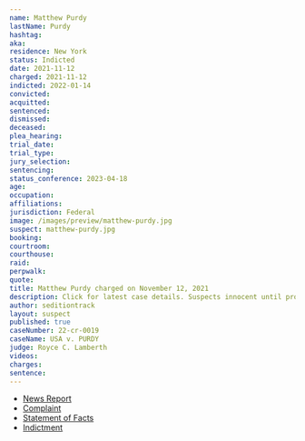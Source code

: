 ```yaml
---
name: Matthew Purdy
lastName: Purdy
hashtag:
aka:
residence: New York
status: Indicted
date: 2021-11-12
charged: 2021-11-12
indicted: 2022-01-14
convicted:
acquitted:
sentenced:
dismissed:
deceased:
plea_hearing:
trial_date:
trial_type:
jury_selection:
sentencing:
status_conference: 2023-04-18
age:
occupation:
affiliations:
jurisdiction: Federal
image: /images/preview/matthew-purdy.jpg
suspect: matthew-purdy.jpg
booking:
courtroom:
courthouse:
raid:
perpwalk:
quote:
title: Matthew Purdy charged on November 12, 2021
description: Click for latest case details. Suspects innocent until proven guilty.
author: seditiontrack
layout: suspect
published: true
caseNumber: 22-cr-0019
caseName: USA v. PURDY
judge: Royce C. Lamberth
videos:
charges:
sentence:
---
```

- [News Report](https://www.wusa9.com/article/news/national/capitol-riots/peep-my-war-cry-new-york-man-gregory-purdy-bragged-about-leading-charge-through-capitol-police-lines-doj-says-matthew-purdy-robert-turner/65-f697cef2-cf4b-4ca9-a5ad-699bb7662639)
- [Complaint](https://www.justice.gov/usao-dc/case-multi-defendant/file/1458951/download)
- [Statement of Facts](https://www.justice.gov/usao-dc/case-multi-defendant/file/1458956/download)
- [Indictment](https://extremism.gwu.edu/sites/g/files/zaxdzs2191/f/Gregory%20Purdy%20Matthew%20Purdy%20and%20Robert%20Turner%20Indictment.pdf)
